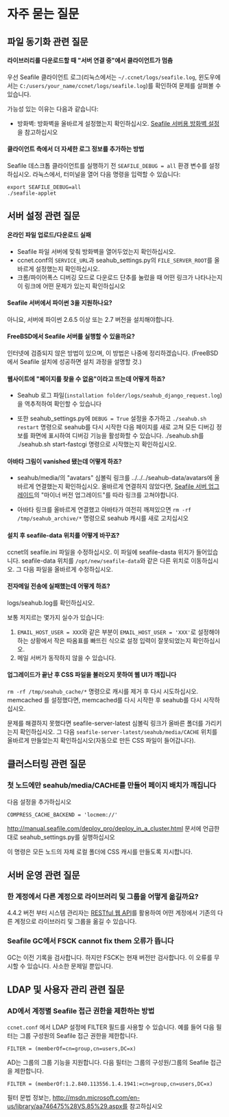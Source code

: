 # 자주 묻는 질문

## 파일 동기화 관련 질문

#### 라이브러리를 다운로드할 때 "서버 연결 중"에서 클라이언트가 멈춤

우선 Seafile 클라이언트 로그(리눅스에서는 `~/.ccnet/logs/seafile.log`, 윈도우에서는 `C:/users/your_name/ccnet/logs/seafile.log`)를 확인하여 문제를 살펴볼 수 있습니다.

가능성 있는 이유는 다음과 같습니다:

* 방화벽: 방화벽을 올바르게 설정했는지 확인하십시오. [Seafile 서버용 방화벽 설정](deploy/using_firewall.md)을 참고하십시오

#### 클라이언트 측에서 더 자세한 로그 정보를 추가하는 방법

Seafile 데스크톱 클라이언트를 실행하기 전 `SEAFILE_DEBUG = all` 환경 변수를 설정하십시오. 라눅스에서, 터미널을 열어 다음 명령을 입력할 수 있습니다: 

```
export SEAFILE_DEBUG=all
./seafile-applet
```

## 서버 설정 관련 질문

#### 온라인 파일 업로드/다운로드 실패

* Seafile 파일 서버에 맞춰 방화벽을 열어두었는지 확인하십시오.
* ccnet.conf의 `SERVICE_URL`과 seahub_settings.py의 `FILE_SERVER_ROOT`를 올바르게 설정했는지 확인하십시오.
* 크롬/파이어폭스 디버깅 모드로 다운로드 단추를 눌렀을 때 어떤 링크가 나타나는지 이 링크에 어떤 문제가 있는지 확인하십시오

#### Seafile 서버에서 파이썬 3을 지원하나요?

아니요, 서버에 파이썬 2.6.5 이상 또는 2.7 버전을 설치해야합니다.

#### FreeBSD에서 Seafile 서버를 실행할 수 있을까요?

인터넷에 검증되지 않은 방법이 있으며, 이 방법은 나중에 정리하겠습니다.
(FreeBSD에서 Seafile 설치에 성공하면 설치 과정을 설명할 것.)

#### 웹사이트에 "페이지를 찾을 수 없음"이라고 뜨는데 어떻게 하죠?

* Seahub 로그 파일(`installation folder/logs/seahub_django_request.log`)을 역추적하여 확인할 수 있습니다

* 또한 seahub_settings.py에 <code>DEBUG = True</code> 설정을 추가하고 <code>./seahub.sh restart</code> 명령으로 seahub를 다시 시작한 다음 페이지를 새로 고쳐 모든 디버깅 정보를 화면에 표시하여 디버깅 기능을 활성화할 수 있습니다. ./seahub.sh를 ./seahub.sh start-fastcgi 명령으로 시작했는지 확인하십시오.

#### 아바타 그림이 vanished 됐는데 어떻게 하죠?

* seahub/media/의 "avatars" 심볼릭 링크를 ../../../seahub-data/avatars에 올바르게 연결했는지 확인하십시오. 올바르게 연결하지 않았다면, [Seafile 서버 업그레이드](deploy/upgrade.md)의 "마이너 버전 업그레이드"를 따라 링크를 고쳐야합니다.

* 아바타 링크를 올바르게 연결했고 아바타가 여전히 깨져있으면 `rm -rf /tmp/seahub_archive/*` 명령으로 seahub 캐시를 새로 고치십시오

#### 설치 후 seafile-data 위치를 어떻게 바꾸죠?

ccnet의 seafile.ini 파일을 수정하십시오. 이 파일에 seafile-dasta 위치가 들어있습니다. seafile-data 위치를 `/opt/new/seafile-data`와 같은 다른 위치로 이동하십시오. 그 다음 파일을 올바르게 수정하십시오.

#### 전자메일 전송에 실패했는데 어떻게 하죠?

logs/seahub.log를 확인하십시오.

보통 저지르는 몇가지 실수가 있습니다:

1. `EMAIL_HOST_USER = XXX`와 같은 부분이 `EMAIL_HOST_USER = 'XXX'`로 설정해야 하는 상황에서 작은 따옴표를 빠뜨린 식으로 설정 입력이 잘못되었는지 확인하십시오.
1. 메일 서버가 동작하지 않을 수 있습니다.

#### 업그레이드가 끝난 후 CSS 파일을 불러오지 못하여 웹 UI가 깨집니다

`rm -rf /tmp/seahub_cache/*` 명령으로 캐시를 제거 후 다시 시도하십시오. memcached 를 설정했다면, memcached를 다시 시작한 후 seahub를 다시 시작하십시오.

문제를 해결하지 못했다면 seafile-server-latest 심볼릭 링크가 올바른 폴더를 가리키는지 확인하십시오. 그 다음 `seafile-server-latest/seahub/media/CACHE` 위치를 올바르게 만들었는지 확인하십시오(자동으로 만든 CSS 파일이 들어갑니다).

## 클러스터링 관련 질문

### 첫 노드에만 seahub/media/CACHE를 만들어 페이지 배치가 깨집니다

다음 설정을 추가하십시오

    COMPRESS_CACHE_BACKEND = 'locmem://'

http://manual.seafile.com/deploy_pro/deploy_in_a_cluster.html 문서에 언급한대로 seahub_settings.py를 실행하십시오

이 명령은 모든 노드의 자체 로컬 폴더에 CSS 캐시를 만들도록 지시합니다.


## 서버 운영 관련 질문

### 한 계정에서 다른 계정으로 라이브러리 및 그룹을 어떻게 옮길까요?

4.4.2 버전 부터 시스템 관리자는 [RESTful 웹 API](https://github.com/haiwen/seafile-docs/blob/master/develop/web_api.md#migrate-account)를 활용하여 어떤 계정에서 기존의 다른 계정으로 라이브러리 및 그룹을 옮길 수 있습니다.

### Seafile GC에서 FSCK cannot fix them 오류가 뜹니다

GC는 이전 기록을 검사합니다. 하지만 FSCK는 현재 버전만 검사합니다. 이 오류를 무시할 수 있습니다. 사소한 문제일 뿐입니다.

## LDAP 및 사용자 관리 관련 질문

### AD에서 계정별 Seafile 접근 권한을 제한하는 방법

`ccnet.conf` 에서 LDAP 설정에 FILTER 필드를 사용할 수 있습니다. 예를 들어 다음 필터는 그룹 구성원의 Seafile 접근 권한을 제한합니다.

    FILTER = (memberOf=cn=group,cn=users,DC=x)

AD는 그룹의 그룹 기능을 지원합니다. 다음 필터는 그룹의 구성원/그룹의 Seafile 접근을 제한합니다.

    FILTER = (memberOf:1.2.840.113556.1.4.1941:=cn=group,cn=users,DC=x)

필터 문법 정보는, http://msdn.microsoft.com/en-us/library/aa746475%28VS.85%29.aspx를 참고하십시오

